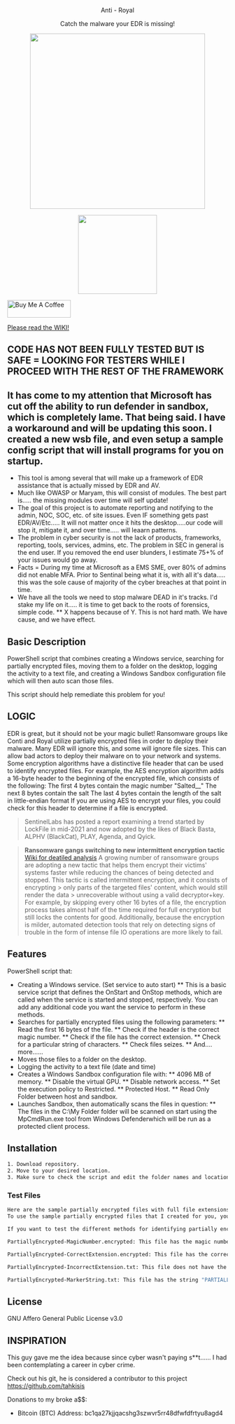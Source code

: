 <p align="center">
Anti - Royal
</p>
<p align="center">
Catch the malware your EDR is missing!
</p>

<p align="center">
  <img width="400" src="https://github.com/shadowdevnotreal/anti_Royal/blob/main/Images/antiroyal.jpg">
</p>

<p align="center">
  <img width="180" src="https://github.com/shadowdevnotreal/anti_Royal/blob/main/Images/chat%20GPT3.png">
</p>

<a href="https://www.buymeacoffee.com/notarealdev" target="_blank"><img src="https://cdn.buymeacoffee.com/buttons/v2/default-blue.png" alt="Buy Me A Coffee" style="height: 40px !important;width: 145px !important;" ></a>

[Please read the WIKI!](https://github.com/shadowdevnotreal/anti_Royal/wiki)

## CODE HAS NOT BEEN FULLY TESTED BUT IS SAFE = LOOKING FOR TESTERS WHILE I PROCEED WITH THE REST OF THE FRAMEWORK ##
## It has come to my attention that Microsoft has cut off the ability to run defender in sandbox, which is completely lame. That being said. I have a workaround and will be updating this soon. I created a new wsb file, and even setup a sample config script that will install programs for you on startup. ##

* This tool is among several that will make up a framework of EDR assistance that is actually missed by EDR and AV.
* Much like OWASP or Maryam, this will consist of modules. The best part is..... the missing modules over time will self update!
* The goal of this project is to automate reporting and notifying to the admin, NOC, SOC, etc. of site issues. Even IF something gets past EDR/AV/Etc..... It will not matter once it hits the desktop.....our code will stop it, mitigate it, and over time..... will leaarn patterns.
* The problem in cyber security is not the lack of products, frameworks, reporting, tools, services, admins, etc. The problem in SEC in general is the end user. If you removed the end user blunders, I estimate 75+% of your issues would go away.
* Facts = During my time at Microsoft as a EMS SME, over 80% of admins did not enable MFA. Prior to Sentinal being what it is, with all it's data..... this was the sole cause of majority of the cyber breaches at that point in time.
* We have all the tools we need to stop malware DEAD in it's tracks. I'd stake my life on it..... it is time to get back to the roots of forensics, simple code.
** X happens because of Y. This is not hard math. We have cause, and we have effect.

## Basic Description
PowerShell script that combines creating a Windows service, searching for partially encrypted files, moving them to a folder on the desktop, logging the activity to a text file, and creating a Windows Sandbox configuration file which will then auto scan those files.

This script should help remediate this problem for you!

## LOGIC
EDR is great, but it should not be your magic bullet!
Ransomware groups like Conti and Royal utilize partially encrypted files in order to deploy their malware.
Many EDR will ignore this, and some will ignore file sizes.
This can allow bad actors to deploy their malware on to your network and systems.
Some encryption algorithms have a distinctive file header that can be used to identify encrypted files. For example, the AES encryption algorithm adds a 16-byte header to the beginning of the encrypted file, which consists of the following:
The first 4 bytes contain the magic number "Salted__"
The next 8 bytes contain the salt
The last 4 bytes contain the length of the salt in little-endian format
If you are using AES to encrypt your files, you could check for this header to determine if a file is encrypted.

> SentinelLabs has posted a report examining a trend started by LockFile in mid-2021 and now adopted by the likes of Black Basta, ALPHV (BlackCat), PLAY, Agenda, and Qyick.

> **Ransomware gangs switching to new intermittent encryption tactic**
[Wiki for deatiled analysis](https://github.com/shadowdevnotreal/anti_Royal/wiki)
A growing number of ransomware groups are adopting a new tactic that helps them encrypt their victims' systems faster while reducing the chances of being detected and stopped.
> This tactic is called intermittent encryption, and it consists of encrypting > only parts of the targeted files' content, which would still render the data > unrecoverable without using a valid decryptor+key.
> For example, by skipping every other 16 bytes of a file, the encryption process takes almost half of the time required for full encryption but still locks the contents for good.
> Additionally, because the encryption is milder, automated detection tools that rely on detecting signs of trouble in the form of intense file IO operations are more likely to fail.

## Features
PowerShell script that:
* Creating a Windows service. (Set service to auto start)
** This is a basic service script that defines the OnStart and OnStop methods, which are called when the service is started and stopped, respectively. You can add any additional code you want the service to perform in these methods.
* Searches for partially encrypted files using the following parameters:
** Read the first 16 bytes of the file.
** Check if the header is the correct magic number.
** Check if the file has the correct extension.
** Check for a particular string of characters.
** Check files seizes.
** And.... more......
* Moves those files to a folder on the desktop.
* Logging the activity to a text file (date and time)
* Creates a Windows Sandbox configuration file with:
** 4096 MB of memory.
** Disable the virtual GPU.
** Disable network access.
** Set the execution policy to Restricted.
** Protected Host.
** Read Only Folder between host and sandbox.
* Launches Sandbox, then automatically scans the files in question:
** The files in the C:\My Folder folder will be scanned on start using the MpCmdRun.exe tool from Windows Defenderwhich will be run as a protected client process.


## Installation

```sh
1. Download repository.
2. Move to your desired location.
3. Make sure to check the script and edit the folder names and locations. By default it wants to install on your desktop.
```

### Test Files
```sh
Here are the sample partially encrypted files with full file extensions:
To use the sample partially encrypted files that I created for you, you can copy them to the $directory specified in the script (e.g. C:\MyFiles) and then run the script. The script will search for partially encrypted files in the specified directory and move any that it finds to the My Folder directory on the desktop.

If you want to test the different methods for identifying partially encrypted files, you can rename the files to change their extension or modify their contents to match the criteria used by each method. For example, you could rename the file with the magic number header to have a different extension (e.g. .txt) or you could add the string "PARTIALLY ENCRYPTED" to the file with the correct extension.

PartiallyEncrypted-MagicNumber.encrypted: This file has the magic number header ("Salted__") and the correct file extension, so it will not be identified as a partially encrypted file using the first method.

PartiallyEncrypted-CorrectExtension.encrypted: This file has the correct file extension, but it does not have the magic number header, so it will be identified as a partially encrypted file using the first method.

PartiallyEncrypted-IncorrectExtension.txt: This file does not have the correct file extension, so it will be identified as a partially encrypted file using the second method.

PartiallyEncrypted-MarkerString.txt: This file has the string "PARTIALLY ENCRYPTED" in its contents, so it will be identified as a partially encrypted file using the third method.
```

## License
GNU Affero General Public License v3.0

## INSPIRATION
This guy gave me the idea because since cyber wasn't paying s**t...... I had been contemplating a career in cyber crime.

Check out his git, he is considered a contributor to this project
https://github.com/tahkisis

Donations to my broke a$$:
* Bitcoin (BTC) Address: bc1qa27kjjqacshg3szwvr5rr48dfwfdfrtyu8agd4
